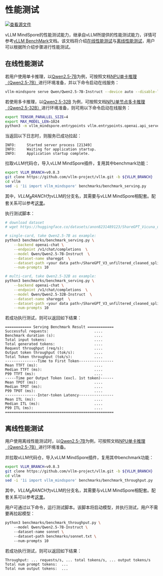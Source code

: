 # 性能测试

[![查看源文件](https://mindspore-website.obs.cn-north-4.myhuaweicloud.com/website-images/master/resource/_static/logo_source.svg)](https://gitee.com/mindspore/docs/blob/master/docs/vllm_mindspore/docs/source_zh_cn/user_guide/supported_features/benchmark/benchmark.md)

vLLM MindSpore的性能测试能力，继承自vLLM所提供的性能测试能力，详情可参考[vLLM BenchMark](https://github.com/vllm-project/vllm/blob/main/benchmarks/README.md)文档。该文档将介绍[在线性能测试](#在线性能测试)与[离线性能测试](#离线性能测试)，用户可以根据所介绍步骤进行性能测试。

## 在线性能测试

若用户使用单卡推理，以[Qwen2.5-7B](https://huggingface.co/Qwen/Qwen2.5-7B-Instruct)为例，可按照文档[NPU单卡推理（Qwen2.5-7B）](../../../getting_started/tutorials/qwen2.5_7b_singleNPU/qwen2.5_7b_singleNPU.md#在线推理)进行环境准备，并以下命令启动在线服务：

```bash
vllm-mindspore serve Qwen/Qwen2.5-7B-Instruct --device auto --disable-log-requests
```

若使用多卡推理，以[Qwen2.5-32B](https://huggingface.co/Qwen/Qwen2.5-32B-Instruct) 为例，可按照文档[NPU单节点多卡推理（Qwen2.5-32B）](../../../getting_started/tutorials/qwen2.5_32b_multiNPU/qwen2.5_32b_multiNPU.md#在线推理)进行环境准备，则可用以下命令启动在线服务：

```bash
export TENSOR_PARALLEL_SIZE=4
export MAX_MODEL_LEN=1024
python3 -m vllm_mindspore.entrypoints vllm.entrypoints.openai.api_server --model "Qwen/Qwen2.5-32B-Instruct" --trust_remote_code --tensor-parallel-size $TENSOR_PARALLEL_SIZE --max-model-len $MAX_MODEL_LEN
```

当返回以下日志时，则服务已成功拉起：

```text
INFO:     Started server process [21349]
INFO:     Waiting for application startup.
INFO:     Application startup complete.
```

拉取vLLM代码仓，导入vLLM MindSpore插件，复用其中benchmark功能：

```bash
export VLLM_BRANCH=v0.8.3
git clone https://github.com/vllm-project/vllm.git -b ${VLLM_BRANCH}
cd vllm
sed -i '1i import vllm_mindspore' benchmarks/benchmark_serving.py
```

其中，$VLLM_BRANCH$为vLLM的分支名，其需要与vLLM MindSpore相配套。配套关系可以参考[这里](../../../getting_started/installation/installation.md#版本配套)。

执行测试脚本：

```bash
# download dataset
# wget https://huggingface.co/datasets/anon8231489123/ShareGPT_Vicuna_unfiltered/resolve/main/ShareGPT_V3_unfiltered_cleaned_split.json

# single-card, take Qwen2.5-7B as example:
python3 benchmarks/benchmark_serving.py \
    --backend openai-chat \
    --endpoint /v1/chat/completions  \
    --model Qwen/Qwen2.5-7B-Instruct  \
    --dataset-name sharegpt  \
    --dataset-path <your data path>/ShareGPT_V3_unfiltered_cleaned_split.json  \
    --num-prompts 10

# multi-card, take Qwen2.5-32B as example:
python3 benchmarks/benchmark_serving.py \
    --backend openai-chat \
    --endpoint /v1/chat/completions  \
    --model Qwen/Qwen2.5-32B-Instruct  \
    --dataset-name sharegpt  \
    --dataset-path <your data path>/ShareGPT_V3_unfiltered_cleaned_split.json  \
    --num-prompts 10
```

若成功执行测试，则可以返回如下结果：

```text
============ Serving Benchmark Result ============
Successful requests:                     ....
Benchmark duration (s):                  ....
Total input tokens:                      ....
Total generated tokens:                  ....
Request throughput (req/s):              ....
Output token throughput (tok/s):         ....
Total Token throughput (tok/s):          ....
---------------Time to First Token----------------
Mean TTFT (ms):                          ....
Median TTFT (ms):                        ....
P99 TTFT (ms):                           ....
-----Time per Output Token (excl. 1st token)------
Mean TPOT (ms):                          ....
Median TPOT (ms):                        ....
P99 TPOT (ms):                           ....
---------------Inter-token Latency----------------
Mean ITL (ms):                           ....
Median ITL (ms):                         ....
P99 ITL (ms):                            ....
==================================================
```

## 离线性能测试

用户使用离线性能测试时，以[Qwen2.5-7B](https://huggingface.co/Qwen/Qwen2.5-7B-Instruct)为例，可按照文档[NPU单卡推理（Qwen2.5-7B）](../../../getting_started/tutorials/qwen2.5_7b_singleNPU/qwen2.5_7b_singleNPU.md#离线推理)进行环境准备。

并拉取vLLM代码仓，导入vLLM MindSpore插件，复用其中benchmark功能：

```bash
export VLLM_BRANCH=v0.8.3
git clone https://github.com/vllm-project/vllm.git -b ${VLLM_BRANCH}
cd vllm
sed -i '1i import vllm_mindspore' benchmarks/benchmark_throughput.py
```

其中，$VLLM_BRANCH$为vLLM的分支名，其需要与vLLM MindSpore相配套。配套关系可以参考[这里](../../../getting_started/installation/installation.md#版本配套)。

用户可通过以下命令，运行测试脚本。该脚本将启动模型，并执行测试，用户不需要再拉起模型：

```bash
python3 benchmarks/benchmark_throughput.py \  
    --model Qwen/Qwen2.5-7B-Instruct \  
    --dataset-name sonnet \  
    --dataset-path benchmarks/sonnet.txt \  
    --num-prompts 10
```

若成功执行测试，则可以返回如下结果：

```text
Throughput: ... requests/s, ... total tokens/s, ... output tokens/s
Total num prompt tokens:  ...
Total num output tokens:  ...
```
